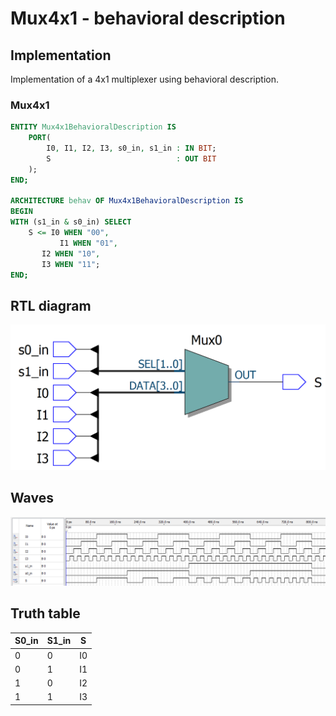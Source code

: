 # Mux4x1 - behavioral description

## Implementation

Implementation of a 4x1 multiplexer using behavioral description.

### Mux4x1

```vhdl
ENTITY Mux4x1BehavioralDescription IS
	PORT(
		I0, I1, I2, I3, s0_in, s1_in : IN BIT;
		S                            : OUT BIT
	);
END;

ARCHITECTURE behav OF Mux4x1BehavioralDescription IS
BEGIN
WITH (s1_in & s0_in) SELECT
	S <= I0 WHEN "00",
		   I1 WHEN "01",
       I2 WHEN "10",
       I3 WHEN "11";
END;

```

## RTL diagram

![RTL Diagram Mux4x1 - behavioral description](./rtl_viewer.png "RTL Diagram Mux4x1 - behavioral description")

## Waves

![Waves Mux4x1 - behavioral description](./waves.png "Waves Mux4x1 - behavioral description")

## Truth table

| S0_in | S1_in | S  |
|-------|-------|----|
| 0     | 0     | I0 |
| 0     | 1     | I1 |
| 1     | 0     | I2 |
| 1     | 1     | I3 |
